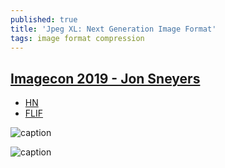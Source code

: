 ```yaml
---
published: true
title: 'Jpeg XL: Next Generation Image Format'
tags: image format compression
---
```

## [Imagecon 2019 - Jon Sneyers](https://www.slideshare.net/cloudinarymarketing/imagecon-2019-jon-sneyer)
- [HN](https://news.ycombinator.com/item?id=22261612)
- [FLIF](http://flif.info/index.html)

![caption](https://image.slidesharecdn.com/imagecon2019-js-smaller1-190610172751/95/imagecon-2019-jon-sneyers-26-638.jpg?cb=1560187799)

![caption](https://image.slidesharecdn.com/imagecon2019-js-smaller1-190610172751/95/imagecon-2019-jon-sneyers-25-638.jpg?cb=1560187799)

